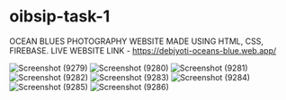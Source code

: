 # oibsip-task-1
 OCEAN BLUES PHOTOGRAPHY WEBSITE MADE USING HTML, CSS, FIREBASE.
 LIVE WEBSITE LINK -  https://debjyoti-oceans-blue.web.app/


![Screenshot (9279)](https://github.com/debjyotidas111/oibsip-task-1/assets/86339364/e2724217-426d-41c1-87db-650d9a00943a)
![Screenshot (9280)](https://github.com/debjyotidas111/oibsip-task-1/assets/86339364/6985c140-553d-4fd3-a334-5dbda539614d)
![Screenshot (9281)](https://github.com/debjyotidas111/oibsip-task-1/assets/86339364/514fb8ce-4707-4743-a34e-7d21969b2238)
![Screenshot (9282)](https://github.com/debjyotidas111/oibsip-task-1/assets/86339364/621054b7-8fbb-4b51-8c9b-862238a7de8f)
![Screenshot (9283)](https://github.com/debjyotidas111/oibsip-task-1/assets/86339364/d3b5cadf-2eee-4a70-9f44-18b29608e3db)
![Screenshot (9284)](https://github.com/debjyotidas111/oibsip-task-1/assets/86339364/481e88ac-15b1-4189-afc5-c8c2512f2233)
![Screenshot (9285)](https://github.com/debjyotidas111/oibsip-task-1/assets/86339364/028c4653-dc8b-4d99-a010-ba8473d1add9)
![Screenshot (9286)](https://github.com/debjyotidas111/oibsip-task-1/assets/86339364/5c4a4997-d3d6-4544-adb1-ab9c93172d5a)
